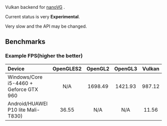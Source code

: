 Vulkan backend for [nanoVG](https://github.com/memononen/nanovg) .

Current status is very __Experimental__.

Very slow and the API may be changed.

## Benchmarks
### Example FPS(higher the better)
| Device | OpenGLES2 | OpenGL2 | OpenGL3 | Vulkan | 
|:-----------|:------------:|:------------:|:------------:|:------------:|
| Windows/Core i5-4460 + Geforce GTX 960 |  N/A |  1698.49  | 1421.93  | 987.12 |
| Android/HUAWEI P10 lite Mali-T830) |  36.55 |  N/A  |  N/A  | 11.56 |
